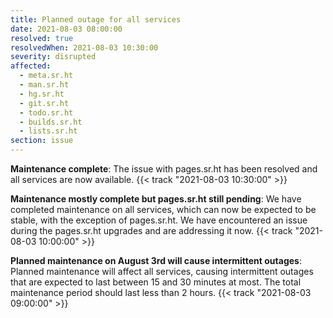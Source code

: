 ```yaml
---
title: Planned outage for all services
date: 2021-08-03 08:00:00
resolved: true
resolvedWhen: 2021-08-03 10:30:00
severity: disrupted
affected:
  - meta.sr.ht
  - man.sr.ht
  - hg.sr.ht
  - git.sr.ht
  - todo.sr.ht
  - builds.sr.ht
  - lists.sr.ht
section: issue
---
```


**Maintenance complete**:
The issue with pages.sr.ht has been resolved and all services are now available.
{{< track "2021-08-03 10:30:00" >}}

**Maintenance mostly complete but pages.sr.ht still pending**:
We have completed maintenance on all services, which can now be expected to be
stable, with the exception of pages.sr.ht. We have encountered an issue during
the pages.sr.ht upgrades and are addressing it now.
{{< track "2021-08-03 10:00:00" >}}

**Planned maintenance on August 3rd will cause intermittent outages**:
Planned maintenance will affect all services, causing intermittent outages that
are expected to last between 15 and 30 minutes at most. The total maintenance
period should last less than 2 hours.
{{< track "2021-08-03 09:00:00" >}}
